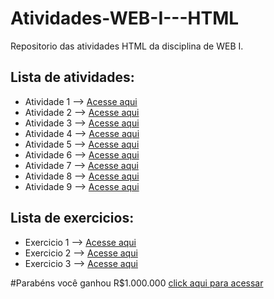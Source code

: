 # Atividades-WEB-I---HTML
Repositorio das atividades HTML da disciplina de WEB I.

## Lista de atividades:
- Atividade 1 --> [Acesse aqui](Atividade1.html)
- Atividade 2 --> [Acesse aqui](Atividade2.html)
- Atividade 3 --> [Acesse aqui](Atividade3.html)
- Atividade 4 --> [Acesse aqui](Atividade4.html)
- Atividade 5 --> [Acesse aqui](Atividade5.html)
- Atividade 6 --> [Acesse aqui](Atividade6.html)
- Atividade 7 --> [Acesse aqui](Atividade7.html)
- Atividade 8 --> [Acesse aqui](Atividade8.html)
- Atividade 9 --> [Acesse aqui](Atividade9.html)

## Lista de exercicios:
- Exercicio 1 --> [Acesse aqui](Exercicio1.html)
- Exercicio 2 --> [Acesse aqui](Exercicio2.html)
- Exercicio 3 --> [Acesse aqui](Exercicio3.html)

#Parabéns você ganhou R$1.000.000
[click aqui para acessar](https://jogodotigrinho.com.br/)
